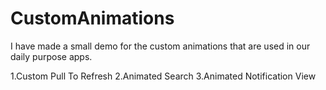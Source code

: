 # CustomAnimations
I have made a small demo for the custom animations that are used in our daily purpose apps.

1.Custom Pull To Refresh
2.Animated Search 
3.Animated Notification View

